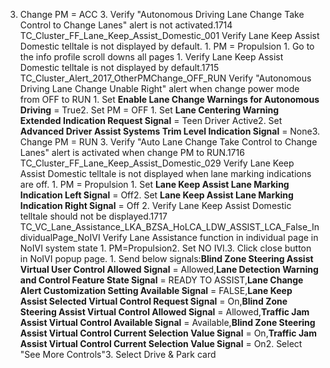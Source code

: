 3. Change PM = ACC 3. Verify "Autonomous Driving Lane Change Take Control to Change Lanes" alert is not activated.1714 TC_Cluster_FF_Lane_Keep_Assist_Domestic_001 Verify Lane Keep Assist Domestic telltale is not displayed by default. 1. PM = Propulsion 1. Go to the info profile scroll downs all pages 1. Verify Lane Keep Assist Domestic telltale is not displayed by default.1715 TC_Cluster_Alert_2017_OtherPMChange_OFF_RUN Verify "Autonomous Driving Lane Change Unable Right" alert when change power mode from OFF to RUN 1. Set **Enable Lane Change Warnings for Autonomous Driving** = True2. Set PM = OFF 1. Set **Lane Centering Warning Extended Indication Request Signal** = Teen Driver Active2. Set **Advanced Driver Assist Systems Trim Level Indication Signal** = None3. Change PM = RUN 3. Verify "Auto Lane Change Take Control to Change Lanes" alert is activated when change PM to RUN.1716 TC_Cluster_FF_Lane_Keep_Assist_Domestic_029 Verify Lane Keep Assist Domestic telltale is not displayed when lane marking indications are off. 1. PM = Propulsion 1. Set **Lane Keep Assist Lane Marking Indication Left Signal** = Off2. Set **Lane Keep Assist Lane Marking Indication Right Signal** = Off 2. Verify Lane Keep Assist Domestic telltale should not be displayed.1717 TC_VC_Lane_Assistance_LKA_BZSA_HoLCA_LDW_ASSIST_LCA_False_IndividualPage_NoIVI Verify Lane Assistance function in individual page in NoIVI system state 1. PM=Propulsion2. Set NO IVI.3. Click close button in NoIVI popup page. 1. Send below signals:**Blind Zone Steering Assist Virtual User Control Allowed Signal** = Allowed,**Lane Detection Warning and Control Feature State Signal** = READY TO ASSIST,**Lane Change Alert Customization Setting Available Signal** = FALSE,**Lane Keep Assist Selected Virtual Control Request Signal** = On,**Blind Zone Steering Assist Virtual Control Allowed Signal** = Allowed,**Traffic Jam Assist Virtual Control Available Signal** = Available,**Blind Zone Steering Assist Virtual Control Current Selection Value Signal** = On,**Traffic Jam Assist Virtual Control Current Selection Value Signal** = On2. Select "See More Controls"3. Select Drive & Park card